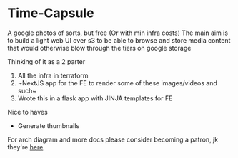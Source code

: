 # Time-Capsule

A google photos of sorts, but free (Or with min infra costs)
The main aim is to build a light web UI over s3 to be able to browse and store media content that would otherwise blow through the tiers on google storage

Thinking of it as a 2 parter
1. All the infra in terraform
2. ~NextJS app for the FE to render some of these images/videos and such~
2. Wrote this in a flask app with JINJA templates for FE

Nice to haves
- Generate thumbnails

For arch diagram and more docs please consider becoming a patron, jk they're [here](https://www.notion.so/Time-capsule-b5b6f8345bb7450aaa2f5cdf1ddd81d3)
